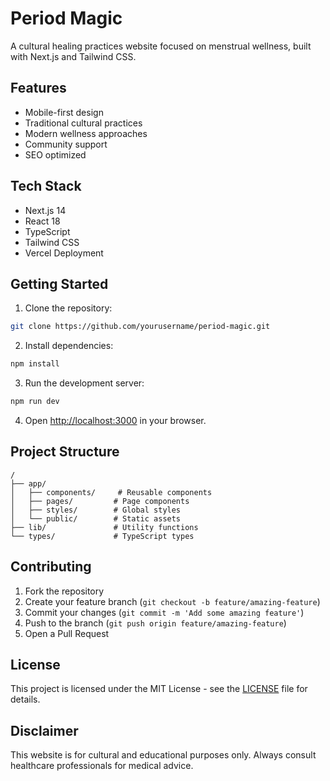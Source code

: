 # Period Magic

A cultural healing practices website focused on menstrual wellness, built with Next.js and Tailwind CSS.

## Features

- Mobile-first design
- Traditional cultural practices
- Modern wellness approaches
- Community support
- SEO optimized

## Tech Stack

- Next.js 14
- React 18
- TypeScript
- Tailwind CSS
- Vercel Deployment

## Getting Started

1. Clone the repository:
```bash
git clone https://github.com/yourusername/period-magic.git
```

2. Install dependencies:
```bash
npm install
```

3. Run the development server:
```bash
npm run dev
```

4. Open [http://localhost:3000](http://localhost:3000) in your browser.

## Project Structure

```
/
├── app/
│   ├── components/     # Reusable components
│   ├── pages/         # Page components
│   ├── styles/        # Global styles
│   └── public/        # Static assets
├── lib/               # Utility functions
└── types/             # TypeScript types
```

## Contributing

1. Fork the repository
2. Create your feature branch (`git checkout -b feature/amazing-feature`)
3. Commit your changes (`git commit -m 'Add some amazing feature'`)
4. Push to the branch (`git push origin feature/amazing-feature`)
5. Open a Pull Request

## License

This project is licensed under the MIT License - see the [LICENSE](LICENSE) file for details.

## Disclaimer

This website is for cultural and educational purposes only. Always consult healthcare professionals for medical advice. 